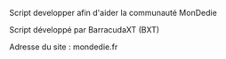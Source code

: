 Script developper afin d'aider la communauté MonDedie

Script développé par BarracudaXT (BXT)

Adresse du site : mondedie.fr
